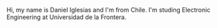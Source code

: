 Hi, my name is Daniel Iglesias and I'm from Chile. I'm studing Electronic Engineering at Universidad de la Frontera.
